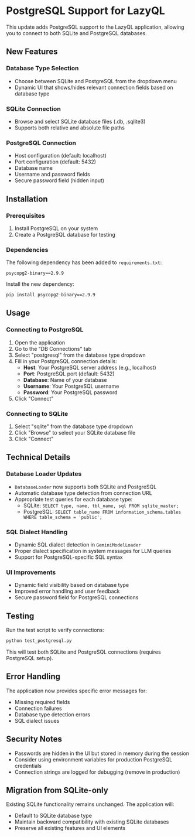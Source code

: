 # PostgreSQL Support for LazyQL

This update adds PostgreSQL support to the LazyQL application, allowing you to connect to both SQLite and PostgreSQL databases.

## New Features

### Database Type Selection
- Choose between SQLite and PostgreSQL from the dropdown menu
- Dynamic UI that shows/hides relevant connection fields based on database type

### SQLite Connection
- Browse and select SQLite database files (.db, .sqlite3)
- Supports both relative and absolute file paths

### PostgreSQL Connection
- Host configuration (default: localhost)
- Port configuration (default: 5432)
- Database name
- Username and password fields
- Secure password field (hidden input)

## Installation

### Prerequisites
1. Install PostgreSQL on your system
2. Create a PostgreSQL database for testing

### Dependencies
The following dependency has been added to `requirements.txt`:
```
psycopg2-binary==2.9.9
```

Install the new dependency:
```bash
pip install psycopg2-binary==2.9.9
```

## Usage

### Connecting to PostgreSQL
1. Open the application
2. Go to the "DB Connections" tab
3. Select "postgresql" from the database type dropdown
4. Fill in your PostgreSQL connection details:
   - **Host**: Your PostgreSQL server address (e.g., localhost)
   - **Port**: PostgreSQL port (default: 5432)
   - **Database**: Name of your database
   - **Username**: Your PostgreSQL username
   - **Password**: Your PostgreSQL password
5. Click "Connect"

### Connecting to SQLite
1. Select "sqlite" from the database type dropdown
2. Click "Browse" to select your SQLite database file
3. Click "Connect"

## Technical Details

### Database Loader Updates
- `DatabaseLoader` now supports both SQLite and PostgreSQL
- Automatic database type detection from connection URL
- Appropriate test queries for each database type:
  - SQLite: `SELECT type, name, tbl_name, sql FROM sqlite_master;`
  - PostgreSQL: `SELECT table_name FROM information_schema.tables WHERE table_schema = 'public';`

### SQL Dialect Handling
- Dynamic SQL dialect detection in `GeminiModelLoader`
- Proper dialect specification in system messages for LLM queries
- Support for PostgreSQL-specific SQL syntax

### UI Improvements
- Dynamic field visibility based on database type
- Improved error handling and user feedback
- Secure password field for PostgreSQL connections

## Testing

Run the test script to verify connections:
```bash
python test_postgresql.py
```

This will test both SQLite and PostgreSQL connections (requires PostgreSQL setup).

## Error Handling

The application now provides specific error messages for:
- Missing required fields
- Connection failures
- Database type detection errors
- SQL dialect issues

## Security Notes

- Passwords are hidden in the UI but stored in memory during the session
- Consider using environment variables for production PostgreSQL credentials
- Connection strings are logged for debugging (remove in production)

## Migration from SQLite-only

Existing SQLite functionality remains unchanged. The application will:
- Default to SQLite database type
- Maintain backward compatibility with existing SQLite databases
- Preserve all existing features and UI elements 